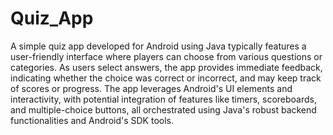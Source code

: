 # Quiz_App
A simple quiz app developed for Android using Java typically features a user-friendly interface where players can choose from various questions or categories. As users select answers, the app provides immediate feedback, indicating whether the choice was correct or incorrect, and may keep track of scores or progress. The app leverages Android's UI elements and interactivity, with potential integration of features like timers, scoreboards, and multiple-choice buttons, all orchestrated using Java's robust backend functionalities and Android's SDK tools.
